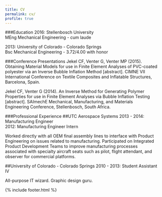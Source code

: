 ```yaml
---
title: CV
permalink: cv/
profile: true
---
```


###Education
2016: Stellenbosch University  
MEng Mechanical Engineering - cum laude

2013: University of Colorado - Colorado Springs  
Bsc Mechanical Engineering - 3.72/4.00 with honor

###Conference Presentations
Jekel CF, Venter G, Venter MP (2015). Obtaining Material Models for use in Finite Element Analyses of PVC-coated polyester via an Inverse Bubble Inflation Method [abstract]. CIMNE VII International Conference on Textile Composites and Inflatable Structures, Barcelona, Spain. 

Jekel CF, Venter G (2014). An Inverse Method for Generating Polymer Properties for use in Finite Element Analyses via Bubble Inflation Testing [abstract]. SAImechE Mechanical, Manufacturing, and Materials Engineering Conference, Stellenbosch, South Africa.

###Professional Experience
##UTC Aerospace Systems
2013 - 2014: Manufacturing Engineer  
2012: Manufacturing Engineer Intern  
  
Worked directly with all OEM final assembly lines to interface with Product Engineering on issues related to manufacturing. Participated on Integrated Product Development Teams to improve manufacturing processes associated with specialty aircraft seats such as pilot, flight attendant, and observer for commercial 
platforms. 

##University of Colorado - Colorado Springs
2010 - 2013: Student Assistant IV

All-purpose IT wizard. Graphic design guru. 

{% include footer.html %}
